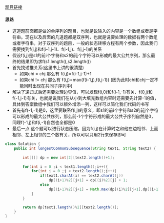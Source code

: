 [题目链接](https://leetcode-cn.com/problems/qJnOS7/)

#### 思路
+ 这道题前面都是做的单序列的题目，也就是说输入的内容是一个数组或者是字符串。现在以及后面的几道题都是双序列，也就是说要处理的数据有两个数组或者字符串，对于双序列的题目，一般的状态转移方程有两个参数，因此我们需要找到f(i,j)和f(i-1,j-1)、f(i-1,j)、f(i,j-1)的关系
+ 假设f(i,j)是s1的前i个字符和s2的前j个字符可以形成的最大公共序列，那么最终的结果即为求f(s1.length(),s2.length())
+ 首先找递推关系(这里书上讲的很清楚)
  + 如果chi = chj  那么有 f(i,j)=f(i-1,j-1)+1
  + 如果chi != chj 那么有 f(i,j)=max{f(i-1,j),f(i,j-1)} (因为此时chi和chj一定不能同时出现在共同子序列中)
+ 解决了递归式后还需要处理边界值，可以发现f(i,0)和f(i-1,-1)有关、f(0,j)和f(-1,j-1)有关，也就是说我们在从小到大填充数组内容时还需要先计算-1的值，具体到答案数组中我们可以额外增添一列，这样可以简化我们代码的书写
+ 首先有f(-1,-1)是0，这里要联系f(i,j)的意义，即s1的前i个字符和s2的前j个字符可以形成的最大公共序列，那么前-1个字符形成的最大公共子序列自然是0，同理f(-1,j)和f(i,-1)自然也全都是0
+ 最后一点 这个题可以进行状态压缩，因为f(i,j)在计算时之和他左边相邻、上面相邻、左上相邻的三个数有关，所以可以只用2行来保存即可

```java
class Solution {
    public int longestCommonSubsequence(String text1, String text2) {
		
    	int[][] dp = new int[2][text2.length()+1];
 
        for(int i = 0 ;i < text1.length();i++){
            for(int j = 0 ;j < text2.length();j++){
            	if(text1.charAt(i) == text2.charAt(j))
                	dp[(i+1)%2][j+1] = dp[(i)%2][j] + 1;
                else
                	dp[(i+1)%2][j+1] = Math.max(dp[(i)%2][j+1],dp[(i+1)%2][j]);
            }
        }

        return dp[text1.length()%2][text2.length()];
    }
}
```